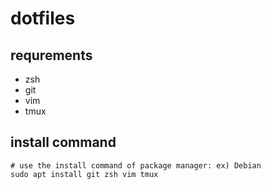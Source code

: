 # dotfiles
## requrements
* zsh
* git
* vim
* tmux

## install command
```
# use the install command of package manager: ex) Debian
sudo apt install git zsh vim tmux
```
